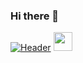 ### Hi there 👋

<!--
**archaudhari/archaudhari** is a ✨ _special_ ✨ repository because its `README.md` (this file) appears on your GitHub profile.

Here are some ideas to get you started:

- 🔭 I’m currently working on ...
- 🌱 I’m currently learning ...
- 👯 I’m looking to collaborate on ...
- 🤔 I’m looking for help with ...
- 💬 Ask me about ...
- 📫 How to reach me: ...
- 😄 Pronouns: ...
- ⚡ Fun fact: ...
-->
[![Header](https://raw.githubusercontent.com/MartinHeinz/<archaudhari>/<archaudhari>/readme_header.png "Header")](https://some-url.dev/)
<img src="https://raw.githubusercontent.com/<archaudhari>/<archaudhari>/master/<GIF_NAME>.gif" width="30px">
